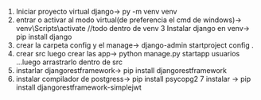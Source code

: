 1. Iniciar proyecto virtual django->  py -m venv venv
2. entrar o activar al modo virtual(de preferencia el cmd de windows)-> venv\Scripts\activate
//todo dentro de venv
3 Instalar django en venv-> pip install django
3. crear la carpeta config y el manage->  django-admin startproject config .
4. crear src luego crear las app-> python manage.py startapp usuarios ...luego arrastrarlo dentro de src
5. instarlar djangorestframework->  pip install djangorestframework
6. instalar compilador de postgress-> pip install psycopg2
7 instalar -> pip install djangorestframework-simplejwt



